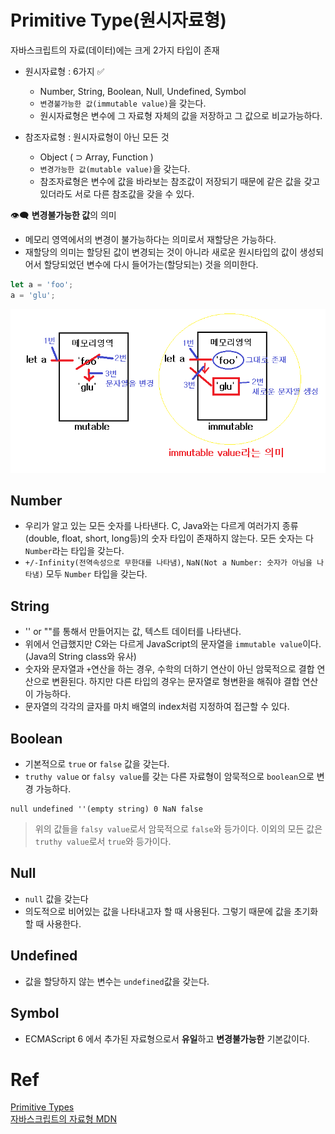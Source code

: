 # Primitive Type(원시자료형)

자바스크립트의 자료(데이터)에는 크게 2가지 타입이 존재

- 원시자료형 : 6가지 ✅

  - Number, String, Boolean, Null, Undefined, Symbol
  - `변경불가능한 값(immutable value)`을 갖는다.
  - 원시자료형은 변수에 그 자료형 자체의 값을 저장하고 그 값으로 비교가능하다.

- 참조자료형 : 원시자료형이 아닌 모든 것
  - Object ( ⊃ Array, Function )
  - `변경가능한 값(mutable value)`을 갖는다.
  - 참조자료형은 변수에 값을 바라보는 참조값이 저장되기 때문에 같은 값을 갖고 있더라도 서로 다른 참조값을 갖을 수 있다.

👁‍🗨 **변경불가능한 값**의 의미

- 메모리 영역에서의 변경이 불가능하다는 의미로서 재할당은 가능하다.
- 재할당의 의미는 할당된 값이 변경되는 것이 아니라 새로운 원시타입의 값이 생성되어서 할당되었던 변수에 다시 들어가는(할당되는) 것을 의미한다.

```javascript
let a = 'foo';
a = 'glu';
```

![immutable_value](../../image/immutable_value.png)

## Number

- 우리가 알고 있는 모든 숫자를 나타낸다. C, Java와는 다르게 여러가지 종류(double, float, short, long등)의 숫자 타입이 존재하지 않는다. 모든 숫자는 다 `Number`라는 타입을 갖는다.
- `+/-Infinity(전역속성으로 무한대를 나타냄)`, `NaN(Not a Number: 숫자가 아님을 나타냄)` 모두 `Number` 타입을 갖는다.

## String

- '' or ""를 통해서 만들어지는 값, 텍스트 데이터를 나타낸다.
- 위에서 언급했지만 C와는 다르게 JavaScript의 문자열을 `immutable value`이다.(Java의 String class와 유사)
- 숫자와 문자열과 `+`연산을 하는 경우, 수학의 더하기 연산이 아닌 암묵적으로 결합 연산으로 변환된다. 하지만 다른 타입의 경우는 문자열로 형변환을 해줘야 결합 연산이 가능하다.
- 문자열의 각각의 글자를 마치 배열의 index처럼 지정하여 접근할 수 있다.

## Boolean

- 기본적으로 `true` or `false` 값을 갖는다.
- `truthy value` or `falsy value`를 갖는 다른 자료형이 암묵적으로 `boolean`으로 변경 가능하다.

```
null undefined ''(empty string) 0 NaN false

```

> 위의 값들을 `falsy value`로서 암묵적으로 `false`와 등가이다. 이외의 모든 값은 `truthy value`로서 `true`와 등가이다.

## Null

- `null` 값을 갖는다
- 의도적으로 비어있는 값을 나타내고자 할 때 사용된다. 그렇기 때문에 값을 초기화 할 때 사용한다.

## Undefined

- 값을 할당하지 않는 변수는 `undefined`값을 갖는다.

## Symbol

- ECMAScript 6 에서 추가된 자료형으로서 **유일**하고 **변경불가능한** 기본값이다.

# Ref

[Primitive Types](https://flow.org/en/docs/types/primitives/)<br>
[자바스크립트의 자료형 MDN](https://developer.mozilla.org/ko/docs/Web/JavaScript/Data_structures)
